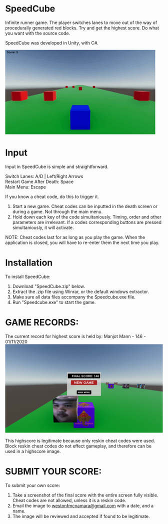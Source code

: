 # SpeedCube
Infinite runner game. The player switches lanes to move out of the way of procedurally generated red blocks. Try and get the highest score. Do what you want with the source code.

SpeedCube was developed in Unity, with C#.

![](example.gif)

# Input
Input in SpeedCube is simple and straightforward.

Switch Lanes: A/D | Left/Right Arrows <br/>
Restart Game After Death: Space <br/>
Main Menu: Escape <br/>

If you know a cheat code, do this to trigger it.

1. Start a new game. Cheat codes can be inputted in the death screen or during a game. Not through the main menu.
2. Hold down each key of the code simultaniously. Timing, order and other parameters are irrelevant. If a codes corresponding buttons are pressed simultaniously, it will activate.

NOTE: Cheat codes last for as long as you play the game. When the application is closed, you will have to re-enter them the next time you play.

# Installation
To install SpeedCube:

1. Download "SpeedCube.zip" below.
2. Extract the .zip file using Winrar, or the default windows extractor.
3. Make sure all data files accompany the Speedcube.exe file.
4. Run "Speedcube.exe" to start the game.

# GAME RECORDS: 

The current record for highest score is held by: Manjot Mann - 146 - 01/11/2020
![Screenshot of 146 | Courtesy of Manjot Mann](https://github.com/westonmcnamara/speedcube/blob/master/recordscreeshot.png)

This highscore is legitimate because only reskin cheat codes were used. Block reskin cheat codes do not effect gameplay, and therefore can be used in a highscore image.
# SUBMIT YOUR SCORE:

To submit your own score: 
1. Take a screenshot of the final score with the entire screen fully visible. Cheat codes are not allowed, unless it is a reskin code.
2. Email the image to westonfmcnamara@gmail.com with a date, and a name.
3. The image will be reviewed and accepted if found to be legitimate.

